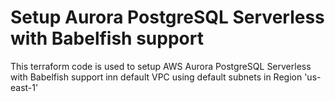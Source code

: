 # Setup Aurora PostgreSQL Serverless with Babelfish support
This terraform code is used to setup AWS Aurora PostgreSQL Serverless with Babelfish support inn default VPC using default subnets in Region 'us-east-1'
